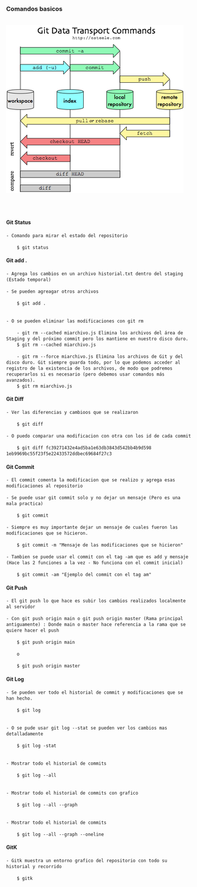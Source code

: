 
### Comandos basicos

<br>

<img src="../img/git-basic-01.png">

<br> <br>

#### Git Status

    - Comando para mirar el estado del repositorio

        $ git status


#### Git add .

    - Agrega los cambios en un archivo historial.txt dentro del staging (Estado temporal)

    - Se pueden agreagar otros archivos 

        $ git add .

    
    - O se pueden eliminar las modificaciones con git rm

        - git rm --cached miarchivo.js Elimina los archivos del área de Staging y del próximo commit pero los mantiene en nuestro disco duro.
        $ git rm --cached miarchivo.js

        - git rm --force miarchivo.js Elimina los archivos de Git y del disco duro. Git siempre guarda todo, por lo que podemos acceder al registro de la existencia de los archivos, de modo que podremos recuperarlos si es necesario (pero debemos usar comandos más avanzados).
        $ git rm miarchivo.js



#### Git Diff

    - Ver las diferencias y cambioos que se realizaron

        $ git diff

    - O puedo comparar una modificacion con otra con los id de cada commit

        $ git diff fc39271432e4ad5ba1e63db3843d542bb4b9d598 1eb9969bc55f23f5e22433572ddbec69684f27c3



#### Git Commit

    - El commit comenta la modificacion que se realizo y agrega esas modificaciones al repositorio 

    - Se puede usar git commit solo y no dejar un mensaje (Pero es una mala practica)

        $ git commit

    - Siempre es muy importante dejar un mensaje de cuales fueron las modificaciones que se hicieron. 
    
        $ git commit -m "Mensaje de las modificaciones que se hicieron"

    - Tambien se puede usar el commit con el tag -am que es add y mensaje (Hace las 2 funciones a la vez - No funciona con el commit inicial) 

        $ git commit -am "Ejemplo del commit con el tag am"


#### Git Push 

    - El git push lo que hace es subir los cambios realizados localmente al servidor

    - Con git push origin main o git push origin master (Rama principal antiguamente) : Donde main o master hace referencia a la rama que se quiere hacer el push 
        
        $ git push origin main

        o 

        $ git push origin master

    

#### Git Log

    - Se pueden ver todo el historial de commit y modificaciones que se han hecho.
    
        $ git log 

    
    - O se pude usar git log --stat se pueden ver los cambios mas detalladamente

        $ git log -stat


    - Mostrar todo el historial de commits

        $ git log --all


    - Mostrar todo el historial de commits con grafico

        $ git log --all --graph 


    - Mostrar todo el historial de commits

        $ git log --all --graph --oneline


    
#### GitK

    - Gitk muestra un entorno grafico del repositorio con todo su historial y recorrido

        $ gitk




    